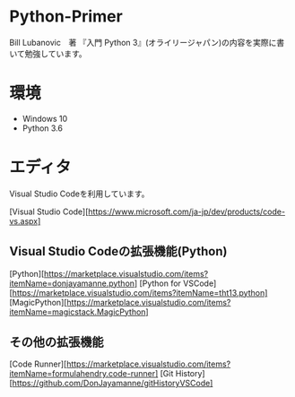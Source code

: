 # Python-Primer  
Bill Lubanovic　著 『入門 Python 3』(オライリージャパン)の内容を実際に書いて勉強しています。

[入門 Python 3]:https://www.oreilly.co.jp/books/9784873117386/

# 環境
- Windows 10
- Python 3.6

# エディタ
Visual Studio Codeを利用しています。

[Visual Studio Code][https://www.microsoft.com/ja-jp/dev/products/code-vs.aspx]

## Visual Studio Codeの拡張機能(Python)
[Python][https://marketplace.visualstudio.com/items?itemName=donjayamanne.python]
[Python for VSCode][https://marketplace.visualstudio.com/items?itemName=tht13.python]
[MagicPython][https://marketplace.visualstudio.com/items?itemName=magicstack.MagicPython]

## その他の拡張機能
[Code Runner][https://marketplace.visualstudio.com/items?itemName=formulahendry.code-runner]
[Git History][https://github.com/DonJayamanne/gitHistoryVSCode]